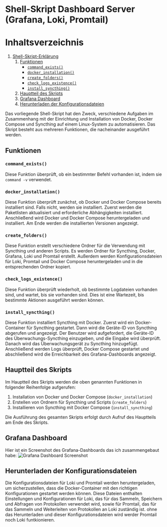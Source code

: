 # Shell-Skript Dashboard Server (Grafana, Loki, Promtail)

# Inhaltsverzeichnis

1. [Shell-Skript-Erklärung](#shell-skript-erklärung)
   1. [Funktionen](#funktionen)
      - [`command_exists()`](#command_exists)
      - [`docker_installation()`](#docker_installation)
      - [`create_folders()`](#create_folders)
      - [`check_logs_existence()`](#check_logs_existence)
      - [`install_syncthing()`](#install_syncthing)
   2. [Hauptteil des Skripts](#hauptteil-des-skripts)
   3. [Grafana Dashboard](#grafana-dashboard)
   4. [Herunterladen der Konfigurationsdateien](#herunterladen-der-konfigurationsdateien)


Das vorliegende Shell-Skript hat den Zweck, verschiedene Aufgaben im Zusammenhang mit der Einrichtung und Installation von Docker, Docker Compose und Syncthing auf einem Linux-System zu automatisieren. Das Skript besteht aus mehreren Funktionen, die nacheinander ausgeführt werden.

## Funktionen

### `command_exists()`

Diese Funktion überprüft, ob ein bestimmter Befehl vorhanden ist, indem sie `command -v` verwendet.

### `docker_installation()`

Diese Funktion überprüft zunächst, ob Docker und Docker Compose bereits installiert sind. Falls nicht, werden sie installiert. Zuerst werden die Paketlisten aktualisiert und erforderliche Abhängigkeiten installiert. Anschließend wird Docker und Docker Compose heruntergeladen und installiert. Am Ende werden die installierten Versionen angezeigt.

### `create_folders()`

Diese Funktion erstellt verschiedene Ordner für die Verwendung mit Syncthing und anderen Scripts. Es werden Ordner für Syncthing, Docker, Grafana, Loki und Promtail erstellt. Außerdem werden Konfigurationsdateien für Loki, Promtail und Docker Compose heruntergeladen und in die entsprechenden Ordner kopiert.

### `check_logs_existence()`

Diese Funktion überprüft wiederholt, ob bestimmte Logdateien vorhanden sind, und wartet, bis sie vorhanden sind. Dies ist eine Wartezeit, bis bestimmte Aktionen ausgeführt werden können.

### `install_syncthing()`

Diese Funktion installiert Syncthing mit Docker. Zuerst wird ein Docker-Container für Syncthing gestartet. Dann wird die Geräte-ID von Syncthing abgerufen und angezeigt. Der Benutzer wird aufgefordert, die Geräte-ID des Überwachungs-Syncthing einzugeben, und die Eingabe wird überprüft. Danach wird das Überwachungsgerät zu Syncthing hinzugefügt. Anschließend werden Logs überprüft, Docker Compose gestartet und abschließend wird die Erreichbarkeit des Grafana-Dashboards angezeigt.

## Hauptteil des Skripts

Im Hauptteil des Skripts werden die oben genannten Funktionen in folgender Reihenfolge aufgerufen:

1. Installation von Docker und Docker Compose (`docker_installation`)
2. Erstellen von Ordnern für Syncthing und Scripts (`create_folders`)
3. Installieren von Syncthing mit Docker Compose (`install_syncthing`)

Die Ausführung des gesamten Skripts erfolgt durch Aufruf des Hauptteils am Ende des Skripts.

## Grafana Dashboard

Hier ist ein Screenshot des Grafana-Dashboards das ich zusammengebaut habe: 
![Grafana Dashboard Screenshot](https://github.com/Zubcal/m122/assets/127558095/eeeac073-f25e-4c22-b2a2-7a77096e6461)


## Herunterladen der Konfigurationsdateien

Die Konfigurationsdateien für Loki und Promtail werden heruntergeladen, um sicherzustellen, dass die Docker-Container mit den richtigen Konfigurationen gestartet werden können. Diese Dateien enthalten Einstellungen und Konfigurationen für Loki, das für das Sammeln, Speichern und Abfragen von Protokollen verwendet wird, sowie für Promtail, das für das Sammeln und Weiterleiten von Protokollen an Loki zuständig ist. ohne das Herunterladen und dieser Konfigurationsdateien wird werder Promtail noch Loki funtkionieren.

